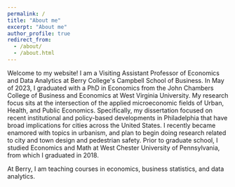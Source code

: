 ```yaml
---
permalink: /
title: "About me"
excerpt: "About me"
author_profile: true
redirect_from: 
  - /about/
  - /about.html
---
```


Welcome to my website! I am a Visiting Assistant Professor of Economics and Data Analytics at Berry College's Campbell School of Business. In May of 2023, I graduated with a PhD in Economics from the John Chambers College of Business and Economics at West Virginia University. My research focus sits at the intersection of the applied microeconomic fields of Urban, Health, and Public Economics. Specifically, my dissertation focused on recent institutional and policy-based developments in Philadelphia that have broad implications for cities across the United States. I recently became enamored with topics in urbanism, and plan to begin doing research related to city and town design and pedestrian safety. Prior to graduate school, I studied Economics and Math at West Chester University of Pennsylvania, from which I graduated in 2018. 

At Berry, I am teaching courses in economics, business statistics, and data analytics. 





